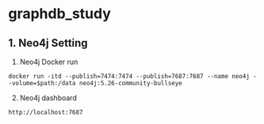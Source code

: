 # graphdb_study

## 1. Neo4j Setting
1. Neo4j Docker run
```
docker run -itd --publish=7474:7474 --publish=7687:7687 --name neo4j --volume=$path:/data neo4j:5.26-community-bullseye
```
2. Neo4j dashboard
```
http://localhost:7687
```